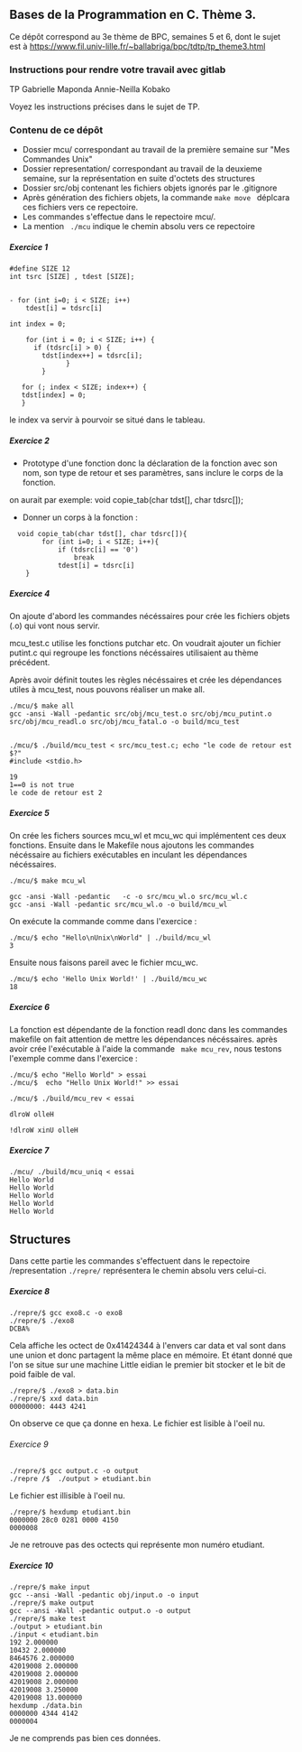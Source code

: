 ## Bases de la Programmation en C. Thème 3.

Ce dépôt correspond au 3e thème de BPC, semaines 5 et 6, dont le sujet est à https://www.fil.univ-lille.fr/~ballabriga/bpc/tdtp/tp_theme3.html

###  Instructions pour rendre votre travail avec gitlab

TP
Gabrielle Maponda
Annie-Neilla Kobako

Voyez les instructions précises dans le sujet de TP.

### Contenu de ce dépôt

 * Dossier mcu/ correspondant au travail de la première semaine sur "Mes Commandes Unix"
 * Dossier representation/ correspondant au travail de la deuxieme semaine, sur la représentation en suite d'octets des structures
 * Dossier src/obj contenant les fichiers objets ignorés par le .gitignore
 * Après génération des fichiers objets, la commande ```make move ``` déplcara ces fichiers vers ce repectoire.
 * Les commandes s'effectue dans le repectoire mcu/.
 * La mention ``` ./mcu``` indique le chemin absolu vers ce repectoire

##### Exercice 1
```
#define SIZE 12
int tsrc [SIZE] , tdest [SIZE];


- for (int i=0; i < SIZE; i++)
    tdest[i] = tdsrc[i]
```

```
int index = 0;

    for (int i = 0; i < SIZE; i++) {
      if (tdsrc[i] > 0) {
        tdst[index++] = tdsrc[i];
              }
        }

   for (; index < SIZE; index++) {
   tdst[index] = 0;
   }
```
le index va servir à pourvoir se situé dans le tableau.

##### Exercice 2

- Prototype d'une fonction donc la déclaration de la fonction avec son nom,
son type de retour et ses paramètres, sans inclure le corps de la fonction.

on aurait par exemple:
void copie_tab(char tdst[], char tdsrc[]);

- Donner un corps à la fonction :
```
  void copie_tab(char tdst[], char tdsrc[]){
        for (int i=0; i < SIZE; i++){
            if (tdsrc[i] == '0')
                break
            tdest[i] = tdsrc[i]
    }
```

##### Exercice 4

On ajoute d'abord les commandes nécéssaires pour crée les fichiers
objets (.o) qui vont nous servir.

mcu_test.c utilise les fonctions putchar etc. On voudrait ajouter un fichier putint.c qui regroupe les fonctions nécéssaires
utilisaient au thème précédent.

Après avoir définit toutes les règles nécéssaires  et crée les dépendances utiles à mcu_test, nous pouvons réaliser un make all.

```
./mcu/$ make all
gcc -ansi -Wall -pedantic src/obj/mcu_test.o src/obj/mcu_putint.o src/obj/mcu_readl.o src/obj/mcu_fatal.o -o build/mcu_test


./mcu/$ ./build/mcu_test < src/mcu_test.c; echo "le code de retour est $?"
#include <stdio.h>

19
1==0 is not true
le code de retour est 2
```

##### Exercice 5

On crée les fichers sources mcu_wl et mcu_wc qui implémentent ces deux fonctions.
Ensuite dans le Makefile nous ajoutons les commandes nécéssaire au fichiers exécutables en inculant les dépendances nécéssaires.

```
./mcu/$ make mcu_wl

gcc -ansi -Wall -pedantic   -c -o src/mcu_wl.o src/mcu_wl.c
gcc -ansi -Wall -pedantic src/mcu_wl.o -o build/mcu_wl
```
On exécute la commande comme dans l'exercice :

```
./mcu/$ echo "Hello\nUnix\nWorld" | ./build/mcu_wl
3
```

Ensuite nous faisons pareil avec le fichier mcu_wc.

```
./mcu/$ echo 'Hello Unix World!' | ./build/mcu_wc
18
```

##### Exercice 6
La fonction est dépendante de la fonction readl donc dans les commandes makefile on fait attention de mettre les dépendances nécéssaires.
après avoir crée l'exécutable à l'aide la commande ``` make mcu_rev```, nous testons l'exemple comme dans l'exercice :
```
./mcu/$ echo "Hello World" > essai
./mcu/$  echo "Hello Unix World!" >> essai

./mcu/$ ./build/mcu_rev < essai            

dlroW olleH

!dlroW xinU olleH
```

##### Exercice 7

```
./mcu/ ./build/mcu_uniq < essai
Hello World
Hello World
Hello World
Hello World
Hello World
```

## Structures 

Dans cette partie les commandes s'effectuent dans le repectoire /representation
``` ./repre/ ``` représentera le chemin absolu vers celui-ci.

##### Exercice 8

```
./repre/$ gcc exo8.c -o exo8
./repre/$ ./exo8
DCBA%  
```
Cela affiche les octect de 0x41424344 à l'envers car data et val sont dans une union et donc partagent la même place en mémoire.
Et étant donné que l'on se situe sur une machine Little eidian le premier bit stocker et le bit de poid faible de val.

```
./repre/$ ./exo8 > data.bin
./repre/$ xxd data.bin 
00000000: 4443 4241 
```
On observe ce que ça donne en hexa.
Le fichier est lisible à l'oeil nu.

###### Exercice 9

```
./repre/$ gcc output.c -o output
./repre /$  ./output > etudiant.bin
```
Le fichier est illisible à l'oeil nu.

```
./repre/$ hexdump etudiant.bin
0000000 28c0 0281 0000 4150                    
0000008
```
Je ne retrouve pas des octects qui représente mon numéro etudiant.

##### Exercice 10

```
./repre/$ make input 
gcc --ansi -Wall -pedantic obj/input.o -o input
./repre/$ make output 
gcc --ansi -Wall -pedantic output.o -o output
./repre/$ make test
./output > etudiant.bin
./input < etudiant.bin
192 2.000000
10432 2.000000
8464576 2.000000
42019008 2.000000
42019008 2.000000
42019008 2.000000
42019008 3.250000
42019008 13.000000
hexdump ./data.bin
0000000 4344 4142                              
0000004
```
Je ne comprends pas bien ces données.


